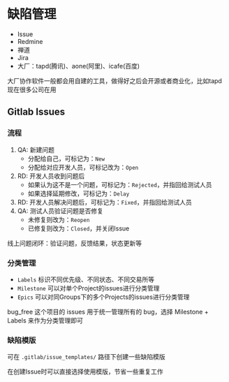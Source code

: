 # 缺陷管理

- Issue
- Redmine
- 禅道
- Jira
- 大厂：tapd(腾讯)、aone(阿里)、icafe(百度)

大厂协作软件一般都会用自建的工具，做得好之后会开源或者商业化，比如tapd现在很多公司在用

## Gitlab Issues

### 流程

1. QA: 新建问题
    - 分配给自己，可标记为：`New`
    - 分配给对应开发人员，可标记改为：`Open`
2. RD: 开发人员收到问题后
    - 如果认为这不是一个问题，可标记为：`Rejected`，并指回给测试人员
    - 如果选择延期修改，可标记为：`Delay`
3. RD: 开发人员解决问题后，可标记为：`Fixed`，并指回给测试人员
4. QA: 测试人员验证问题是否修复
    - 未修复则改为：`Reopen`
    - 已修复则改为：`Closed`，并关闭Issue

线上问题闭环：验证问题，反馈结果，状态更新等

### 分类管理

- `Labels` 标识不同优先级、不同状态、不同交易所等
- `Milestone` 可以对单个Project的issues进行分类管理
- `Epics` 可以对同Groups下的多个Projects的issues进行分类管理

bug_free 这个项目的 issues 用于统一管理所有的 bug，选择 Milestone + Labels 来作为分类管理即可

### 缺陷模版

可在 `.gitlab/issue_templates/` 路径下创建一些缺陷模版

在创建Issue时可以直接选择使用模版，节省一些重复工作
